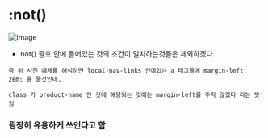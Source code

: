 # :not() 
![image](https://user-images.githubusercontent.com/61656046/121548123-b9957280-ca47-11eb-8ff0-6490f18a5781.png)
* not() 괄호 안에 들어있는 것의 조건이 일치하는것들은 제외하겠다.

```
즉 위 사진 예제를 해석하면 local-nav-links 안에있는 a 태그들에 margin-left: 2em; 을 줄것인데,

class 가 product-name 인 것에 해당되는 것에는 margin-left를 주지 않겠다 라는 뜻임
```

### 굉장히 유용하게 쓰인다고 함
